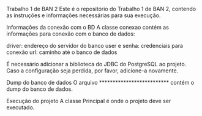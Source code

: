 Trabalho 1 de BAN 2
Este é o repositório do Trabalho 1 de BAN 2, contendo as instruções e informações necessárias para sua execução.

Informações da conexão com o BD
A classe conexao contém as informações para conexão com o banco de dados:

driver: endereço do servidor do banco
user e senha: credenciais para conexão
url: caminho até o banco de dados

É necessário adicionar a biblioteca do JDBC do PostgreSQL ao projeto. Caso a configuração seja perdida, por favor, adicione-a novamente.

Dump do banco de dados
O arquivo ************************** contém o dump do banco de dados.

Execução do projeto
A classe Principal é onde o projeto deve ser executado.
